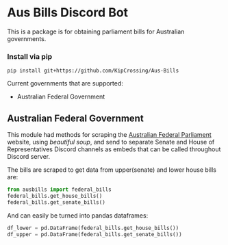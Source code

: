 # Aus Bills Discord Bot

This is a package is for obtaining parliament bills for Australian governments.

### Install via pip

```
pip install git+https://github.com/KipCrossing/Aus-Bills
```

Current governments that are supported:

- Australian Federal Government

## Australian Federal Government

This module had methods for scraping the [Australian Federal Parliament](https://www.aph.gov.au/Parliamentary_Business/Bills_Legislation/Bills_Lists/Details_page?blsId=legislation%2fbillslst%2fbillslst_c203aa1c-1876-41a8-bc76-1de328bdb726) website, using _beautiful soup_, and send to separate Senate and House of Representatives Discord channels as embeds that can be called throughout Discord server.

The bills are scraped to get data from upper(senate) and lower house bills are:

```python
from ausbills import federal_bills
federal_bills.get_house_bills()
federal_bills.get_senate_bills()
```

And can easily be turned into pandas dataframes:

```python
df_lower = pd.DataFrame(federal_bills.get_house_bills())
df_upper = pd.DataFrame(federal_bills.get_senate_bills())
```
